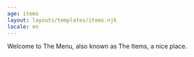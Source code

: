 ```yaml
---
age: items
layout: layouts/templates/items.njk
locale: en
---
```


Welcome to The Menu, also known as The Items, a nice place.